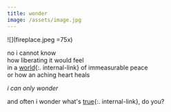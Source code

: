 ```yaml
---
title: wonder
image: /assets/image.jpg
---
```


![](fireplace.jpeg =75x)
 
no i cannot know  
how liberating it would feel  
in a [world](/earth){:. internal-link} of immeasurable peace  
or how an aching heart heals  
  
*i can only wonder*
    
and often i  wonder what's [true](/truth){:. internal-link}, do you?  



